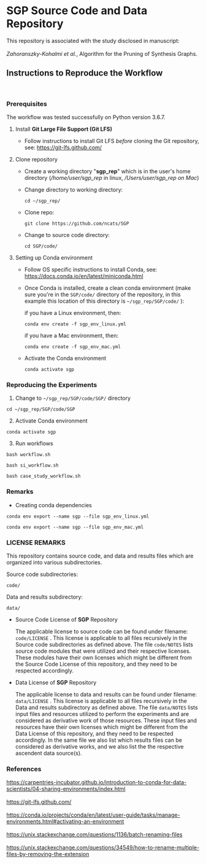 # SGP Source Code and Data Repository


This repository is associated with the study disclosed in manuscript:
<BR>
<BR>
*Zahoranszky-Kohalmi et al.*, Algorithm for the Pruning of Synthesis Graphs. 


## Instructions to Reproduce the Workflow 
<BR>


### Prerequisites

The workflow was tested successfully on Python version 3.6.7.

1. Install **Git Large File Support (Git LFS)**


	- Follow instructions to install Git LFS *before* cloning the Git repository, see: https://git-lfs.github.com/




2. Clone repository

	- Create a working directory "**sgp_rep**" which is in the user's home directory 
	(*/home/user/sgp_rep* in linux, */Users/user/sgp_rep on Mac*)

	- Change directory to working directory:

		`cd ~/sgp_rep/`


	- Clone repo:


		`git clone https://github.com/ncats/SGP`

	- Change to source code directory:

		`cd SGP/code/`




3. Setting up Conda environment

	- Follow OS specific instructions to install Conda, see: https://docs.conda.io/en/latest/miniconda.html

	- Once Conda is installed, create a clean conda environment (make sure you're in the `SGP/code/` directory of the repository, in this example this location of this directory is `~/sgp_rep/SGP/code/` ):

		if you have a Linux environment, then:

		`conda env create -f sgp_env_linux.yml`


		if you have a Mac environment, then:

		`conda env create -f sgp_env_mac.yml`



	- Activate the Conda environment

		`conda activate sgp`


### Reproducing the Experiments

1. Change to `~/sgp_rep/SGP/code/SGP/` directory

`cd ~/sgp_rep/SGP/code/SGP`

2. Activate Conda environment

`conda activate sgp`

3. Run workflows


`bash workflow.sh`

`bash si_workflow.sh`

`bash case_study_workflow.sh`



### Remarks


- Creating conda dependencies

`conda env export --name sgp --file sgp_env_linux.yml`

`conda env export --name sgp --file sgp_env_mac.yml`





### LICENSE REMARKS


This repository contains source code, and data and results files which are organized into various subdirectories.

Source code subdirectories:

`code/`


Data and results subdirectory:

`data/`


- Source Code License of **SGP** Repository

	The applicable license to source code can be found under filename: `code/LICENSE` . This license is applicable to all files recursively in the Source code subdirectories as defined above. The file `code/NOTES` lists source code modules that were utilized and their respective licenses. These modules have their own licenses which might be different from the Source Code License of this repository, and they need to be respected accordingly.

- Data License of **SGP** Repository

	The applicable license to data and results can be found under filename: `data/LICENSE` . This license is applicable to all files recursively in the Data and results subdirectory as defined above. The file `data/NOTES` lists input files and resources utilized to perform the experiments and are considered as derivative work of those resources. These input files and resources have their own licenses which might be different from the Data License of this repository, and they need to be respected accordingly. In the same file we also list which results files can be considered as derivative works, and we also list the the respective ascendent data source(s).




### References

https://carpentries-incubator.github.io/introduction-to-conda-for-data-scientists/04-sharing-environments/index.html
<BR>
<BR>
https://git-lfs.github.com/
<BR>
<BR>
https://conda.io/projects/conda/en/latest/user-guide/tasks/manage-environments.html#activating-an-environment
<BR>
<BR>
https://unix.stackexchange.com/questions/1136/batch-renaming-files
<BR>
<BR>
https://unix.stackexchange.com/questions/34549/how-to-rename-multiple-files-by-removing-the-extension


	
	

